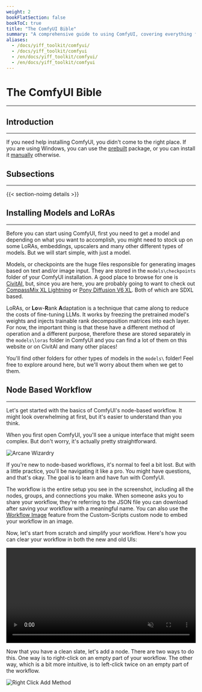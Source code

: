 ```yaml
---
weight: 2
bookFlatSection: false
bookToC: true
title: "The ComfyUI Bible"
summary: "A comprehensive guide to using ComfyUI, covering everything from basic node workflows to advanced techniques for AI image generation."
aliases:
  - /docs/yiff_toolkit/comfyui/
  - /docs/yiff_toolkit/comfyui
  - /en/docs/yiff_toolkit/comfyui/
  - /en/docs/yiff_toolkit/comfyui
---
```


<!--markdownlint-disable MD025 MD033 MD038 -->

# The ComfyUI Bible

---

## Introduction

---

If you need help installing ComfyUI, you didn't come to the right place. If you are using Windows, you can use the [prebuilt](https://docs.comfy.org/get_started/pre_package) package, or you can install it [manually](https://docs.comfy.org/get_started/manual_install) otherwise.

## Subsections

---

{{< section-noimg details >}}

## Installing Models and LoRAs

---

Before you can start using ComfyUI, first you need to get a model and depending on what you want to accomplish, you might need to stock up on some LoRAs, embeddings, upscalers and many other different types of models. But we will start simple, with just a model.

Models, or checkpoints are the huge files responsible for generating images based on text and/or image input. They are stored in the `models\checkpoints` folder of your ComfyUI installation. A good place to browse for one is [CivitAI](https://civitai.com/), but, since you are here, you are probably going to want to check out [CompassMix XL Lightning](https://civitai.com/models/498370/compassmix-xl-lightning) or [Pony Diffusion V6 XL](https://civitai.com/models/257749/pony-diffusion-v6-xl). Both of which are SDXL based.

LoRAs, or **Lo**w-**R**ank **A**daptation is a technique that came along to reduce the costs of fine-tuning LLMs. It works by freezing the pretrained model's weights and injects trainable rank decomposition matrices into each layer. For now, the important thing is that these have a different method of operation and a different purpose, therefore these are stored separately in the `models\loras` folder in ComfyUI and you can find a lot of them on this website or on CivitAI and many other places!

You'll find other folders for other types of models in the `models\` folder! Feel free to explore around here, but we'll worry about them when we get to them.

## Node Based Workflow

---

Let's get started with the basics of ComfyUI's node-based workflow. It might look overwhelming at first, but it's easier to understand than you think.

When you first open ComfyUI, you'll see a unique interface that might seem complex. But don't worry, it's actually pretty straightforward.

![Arcane Wizardry](/images/comfyui/arcane_wizardry.png)

If you're new to node-based workflows, it's normal to feel a bit lost. But with a little practice, you'll be navigating it like a pro. You might have questions, and that's okay. The goal is to learn and have fun with ComfyUI.

The workflow is the entire setup you see in the screenshot, including all the nodes, groups, and connections you make. When someone asks you to share your workflow, they're referring to the JSON file you can download after saving your workflow with a meaningful name. You can also use the [Workflow Image](/docs/yiff_toolkit/comfyui/custom_nodes/ComfyUI-Custom-Scripts/#workflow-image) feature from the Custom-Scripts custom node to embed your workflow in an image.

Now, let's start from scratch and simplify your workflow. Here's how you can clear your workflow in both the new and old UIs:

<div style="text-align: center;">
    <video style="width: 100%;" autoplay loop muted playsinline>
        <source src="https://huggingface.co/k4d3/yiff_toolkit/resolve/main/static/comfyui/clear_workflow.mp4" type="video/mp4">
        Your browser does not support the video tag.
    </video>
</div>

Now that you have a clean slate, let's add a node. There are two ways to do this. One way is to right-click on an empty part of your workflow. The other way, which is a bit more intuitive, is to left-click twice on an empty part of the workflow.

![Right Click Add Method](https://huggingface.co/k4d3/yiff_toolkit/resolve/main/static/comfyui/right_click_add.png)
